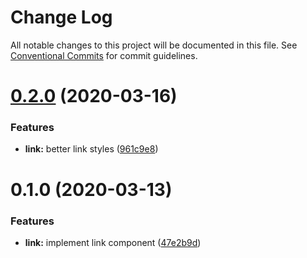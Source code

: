 # Change Log

All notable changes to this project will be documented in this file.
See [Conventional Commits](https://conventionalcommits.org) for commit guidelines.

# [0.2.0](https://github.com/moki/mokui/compare/@moki.codes/mokui-link@0.1.0...@moki.codes/mokui-link@0.2.0) (2020-03-16)


### Features

* **link:** better link styles ([961c9e8](https://github.com/moki/mokui/commit/961c9e864d99e977cb0a09aea89a22ab6c6c3ec2))





# 0.1.0 (2020-03-13)


### Features

* **link:** implement link component ([47e2b9d](https://github.com/moki/mokui/commit/47e2b9d76fa0821496bf4ebec2878e7200b46e1b))
